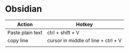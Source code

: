 # Obsidian
| Action           | Hotkey                              |
| ---------------- | ----------------------------------- |
| Paste plain text | ctrl + shift + V                    |
| copy line        | cursor in middle of line + ctrl + V |
|                  |                                     |



